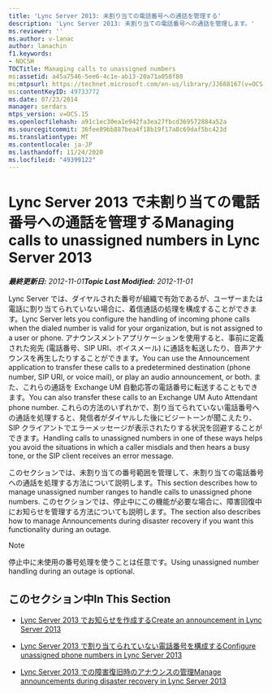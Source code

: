 ```yaml
---
title: 'Lync Server 2013: 未割り当ての電話番号への通話を管理する'
description: 'Lync Server 2013: 未割り当ての電話番号への通話を管理します。'
ms.reviewer: ''
ms.author: v-lanac
author: lanachin
f1.keywords:
- NOCSH
TOCTitle: Managing calls to unassigned numbers
ms:assetid: a45a7546-5ee6-4c1e-ab13-20a71a058f80
ms:mtpsurl: https://technet.microsoft.com/en-us/library/JJ688167(v=OCS.15)
ms:contentKeyID: 49733772
ms.date: 07/23/2014
manager: serdars
mtps_version: v=OCS.15
ms.openlocfilehash: a91c1ec30ea1e942fa3ea27fbcd369572884a52a
ms.sourcegitcommit: 36fee89bb887bea4f18b19f17a8c69daf5bc423d
ms.translationtype: MT
ms.contentlocale: ja-JP
ms.lasthandoff: 11/24/2020
ms.locfileid: "49399122"
---
```

# <a name="managing-calls-to-unassigned-numbers-in-lync-server-2013"></a><span data-ttu-id="0bb1b-103">Lync Server 2013 で未割り当ての電話番号への通話を管理する</span><span class="sxs-lookup"><span data-stu-id="0bb1b-103">Managing calls to unassigned numbers in Lync Server 2013</span></span>

<div data-xmlns="http://www.w3.org/1999/xhtml">

<div class="topic" data-xmlns="http://www.w3.org/1999/xhtml" data-msxsl="urn:schemas-microsoft-com:xslt" data-cs="https://msdn.microsoft.com/">

<div data-asp="https://msdn2.microsoft.com/asp">



</div>

<div id="mainSection">

<div id="mainBody"><span data-ttu-id="0bb1b-104">

<span> </span></span><span class="sxs-lookup"><span data-stu-id="0bb1b-104">

<span> </span></span></span>

<span data-ttu-id="0bb1b-105">_**最終更新日:** 2012-11-01_</span><span class="sxs-lookup"><span data-stu-id="0bb1b-105">_**Topic Last Modified:** 2012-11-01_</span></span>

<span data-ttu-id="0bb1b-106">Lync Server では、ダイヤルされた番号が組織で有効であるが、ユーザーまたは電話に割り当てられていない場合に、着信通話の処理を構成することができます。</span><span class="sxs-lookup"><span data-stu-id="0bb1b-106">Lync Server lets you configure the handling of incoming phone calls when the dialed number is valid for your organization, but is not assigned to a user or phone.</span></span> <span data-ttu-id="0bb1b-107">アナウンスメントアプリケーションを使用すると、事前に定義された宛先 (電話番号、SIP URI、ボイスメール) に通話を転送したり、音声アナウンスを再生したりすることができます。</span><span class="sxs-lookup"><span data-stu-id="0bb1b-107">You can use the Announcement application to transfer these calls to a predetermined destination (phone number, SIP URI, or voice mail), or play an audio announcement, or both.</span></span> <span data-ttu-id="0bb1b-108">また、これらの通話を Exchange UM 自動応答の電話番号に転送することもできます。</span><span class="sxs-lookup"><span data-stu-id="0bb1b-108">You can also transfer these calls to an Exchange UM Auto Attendant phone number.</span></span> <span data-ttu-id="0bb1b-109">これらの方法のいずれかで、割り当てられていない電話番号への通話を処理すると、発信者がダイヤルした後にビジートーンが聞こえたり、SIP クライアントでエラーメッセージが表示されたりする状況を回避することができます。</span><span class="sxs-lookup"><span data-stu-id="0bb1b-109">Handling calls to unassigned numbers in one of these ways helps you avoid the situations in which a caller misdials and then hears a busy tone, or the SIP client receives an error message.</span></span>

<span data-ttu-id="0bb1b-110">このセクションでは、未割り当ての番号範囲を管理して、未割り当ての電話番号への通話を処理する方法について説明します。</span><span class="sxs-lookup"><span data-stu-id="0bb1b-110">This section describes how to manage unassigned number ranges to handle calls to unassigned phone numbers.</span></span> <span data-ttu-id="0bb1b-111">このセクションでは、停止中にこの機能が必要な場合に、障害回復中にお知らせを管理する方法についても説明します。</span><span class="sxs-lookup"><span data-stu-id="0bb1b-111">The section also describes how to manage Announcements during disaster recovery if you want this functionality during an outage.</span></span>

<div>


> [!NOTE]  
> <span data-ttu-id="0bb1b-112">停止中に未使用の番号処理を使うことは任意です。</span><span class="sxs-lookup"><span data-stu-id="0bb1b-112">Using unassigned number handling during an outage is optional.</span></span>



</div>

<div>

## <a name="in-this-section"></a><span data-ttu-id="0bb1b-113">このセクション中</span><span class="sxs-lookup"><span data-stu-id="0bb1b-113">In This Section</span></span>

  - [<span data-ttu-id="0bb1b-114">Lync Server 2013 でお知らせを作成する</span><span class="sxs-lookup"><span data-stu-id="0bb1b-114">Create an announcement in Lync Server 2013</span></span>](lync-server-2013-create-an-announcement.md)

  - [<span data-ttu-id="0bb1b-115">Lync Server 2013 で割り当てられていない電話番号を構成する</span><span class="sxs-lookup"><span data-stu-id="0bb1b-115">Configure unassigned phone numbers in Lync Server 2013</span></span>](lync-server-2013-configure-unassigned-phone-numbers.md)

  - [<span data-ttu-id="0bb1b-116">Lync Server 2013 での障害復旧時のアナウンスの管理</span><span class="sxs-lookup"><span data-stu-id="0bb1b-116">Manage announcements during disaster recovery in Lync Server 2013</span></span>](lync-server-2013-manage-announcements-during-disaster-recovery.md)

<span data-ttu-id="0bb1b-117"></div>

</div>

<span> </span>

</div>

</div>

</span><span class="sxs-lookup"><span data-stu-id="0bb1b-117"></div>

</div>

<span> </span>

</div>

</div>

</span></span></div>

